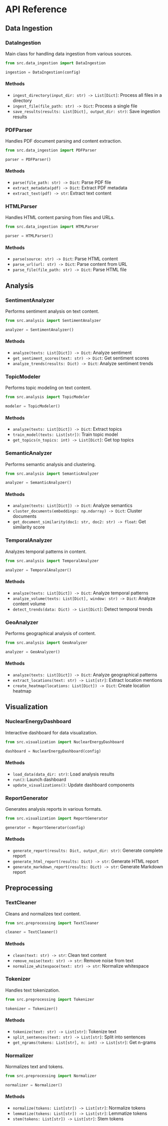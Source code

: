 # API Reference

## Data Ingestion

### DataIngestion

Main class for handling data ingestion from various sources.

```python
from src.data_ingestion import DataIngestion

ingestion = DataIngestion(config)
```

#### Methods

- `ingest_directory(input_dir: str) -> List[Dict]`: Process all files in a directory
- `ingest_file(file_path: str) -> Dict`: Process a single file
- `save_results(results: List[Dict], output_dir: str)`: Save ingestion results

### PDFParser

Handles PDF document parsing and content extraction.

```python
from src.data_ingestion import PDFParser

parser = PDFParser()
```

#### Methods

- `parse(file_path: str) -> Dict`: Parse PDF file
- `extract_metadata(pdf) -> Dict`: Extract PDF metadata
- `extract_text(pdf) -> str`: Extract text content

### HTMLParser

Handles HTML content parsing from files and URLs.

```python
from src.data_ingestion import HTMLParser

parser = HTMLParser()
```

#### Methods

- `parse(source: str) -> Dict`: Parse HTML content
- `parse_url(url: str) -> Dict`: Parse content from URL
- `parse_file(file_path: str) -> Dict`: Parse HTML file

## Analysis

### SentimentAnalyzer

Performs sentiment analysis on text content.

```python
from src.analysis import SentimentAnalyzer

analyzer = SentimentAnalyzer()
```

#### Methods

- `analyze(texts: List[Dict]) -> Dict`: Analyze sentiment
- `get_sentiment_scores(text: str) -> Dict`: Get sentiment scores
- `analyze_trends(results: Dict) -> Dict`: Analyze sentiment trends

### TopicModeler

Performs topic modeling on text content.

```python
from src.analysis import TopicModeler

modeler = TopicModeler()
```

#### Methods

- `analyze(texts: List[Dict]) -> Dict`: Extract topics
- `train_model(texts: List[str])`: Train topic model
- `get_topics(n_topics: int) -> List[Dict]`: Get top topics

### SemanticAnalyzer

Performs semantic analysis and clustering.

```python
from src.analysis import SemanticAnalyzer

analyzer = SemanticAnalyzer()
```

#### Methods

- `analyze(texts: List[Dict]) -> Dict`: Analyze semantics
- `cluster_documents(embeddings: np.ndarray) -> Dict`: Cluster documents
- `get_document_similarity(doc1: str, doc2: str) -> float`: Get similarity score

### TemporalAnalyzer

Analyzes temporal patterns in content.

```python
from src.analysis import TemporalAnalyzer

analyzer = TemporalAnalyzer()
```

#### Methods

- `analyze(texts: List[Dict]) -> Dict`: Analyze temporal patterns
- `analyze_volume(texts: List[Dict], window: str) -> Dict`: Analyze content volume
- `detect_trends(data: Dict) -> List[Dict]`: Detect temporal trends

### GeoAnalyzer

Performs geographical analysis of content.

```python
from src.analysis import GeoAnalyzer

analyzer = GeoAnalyzer()
```

#### Methods

- `analyze(texts: List[Dict]) -> Dict`: Analyze geographical patterns
- `extract_locations(text: str) -> List[str]`: Extract location mentions
- `create_heatmap(locations: List[Dict]) -> Dict`: Create location heatmap

## Visualization

### NuclearEnergyDashboard

Interactive dashboard for data visualization.

```python
from src.visualization import NuclearEnergyDashboard

dashboard = NuclearEnergyDashboard(config)
```

#### Methods

- `load_data(data_dir: str)`: Load analysis results
- `run()`: Launch dashboard
- `update_visualizations()`: Update dashboard components

### ReportGenerator

Generates analysis reports in various formats.

```python
from src.visualization import ReportGenerator

generator = ReportGenerator(config)
```

#### Methods

- `generate_report(results: Dict, output_dir: str)`: Generate complete report
- `generate_html_report(results: Dict) -> str`: Generate HTML report
- `generate_markdown_report(results: Dict) -> str`: Generate Markdown report

## Preprocessing

### TextCleaner

Cleans and normalizes text content.

```python
from src.preprocessing import TextCleaner

cleaner = TextCleaner()
```

#### Methods

- `clean(text: str) -> str`: Clean text content
- `remove_noise(text: str) -> str`: Remove noise from text
- `normalize_whitespace(text: str) -> str`: Normalize whitespace

### Tokenizer

Handles text tokenization.

```python
from src.preprocessing import Tokenizer

tokenizer = Tokenizer()
```

#### Methods

- `tokenize(text: str) -> List[str]`: Tokenize text
- `split_sentences(text: str) -> List[str]`: Split into sentences
- `get_ngrams(tokens: List[str], n: int) -> List[str]`: Get n-grams

### Normalizer

Normalizes text and tokens.

```python
from src.preprocessing import Normalizer

normalizer = Normalizer()
```

#### Methods

- `normalize(tokens: List[str]) -> List[str]`: Normalize tokens
- `lemmatize(tokens: List[str]) -> List[str]`: Lemmatize tokens
- `stem(tokens: List[str]) -> List[str]`: Stem tokens
